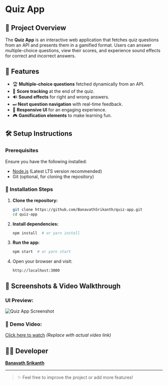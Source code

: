 # Quiz App

## 📌 Project Overview
The **Quiz App** is an interactive web application that fetches quiz questions from an API and presents them in a gamified format. Users can answer multiple-choice questions, view their scores, and experience sound effects for correct and incorrect answers.

## 🚀 Features
- 🏆 **Multiple-choice questions** fetched dynamically from an API.
- 🎯 **Score tracking** at the end of the quiz.
- 🔊 **Sound effects** for right and wrong answers.
- ⏭ **Next question navigation** with real-time feedback.
- 🎨 **Responsive UI** for an engaging experience.
- 🎮 **Gamification elements** to make learning fun.

## 🛠️ Setup Instructions
### Prerequisites
Ensure you have the following installed:
- [Node.js](https://nodejs.org/) (Latest LTS version recommended)
- Git (optional, for cloning the repository)

### 🔧 Installation Steps
1. **Clone the repository:**  
   ```sh
   git clone https://github.com/BanavathSrikanth/quiz-app.git
   cd quiz-app
   ```
2. **Install dependencies:**  
   ```sh
   npm install  # or yarn install
   ```
3. **Run the app:**  
   ```sh
   npm start  # or yarn start
   ```
4. Open your browser and visit:  
   ```
   http://localhost:3000
   ```

## 📸 Screenshots & Video Walkthrough
### UI Preview:
![Quiz App Screenshot](https://via.placeholder.com/800x400?text=Add+your+UI+Screenshot+here)

### 🎥 Demo Video:
[Click here to watch](#) _(Replace with actual video link)_



## 👨‍💻 Developer
**[Banavath Srikanth](https://github.com/BanavathSrikanth)**

---
> ✨ Feel free to improve the project or add more features!


